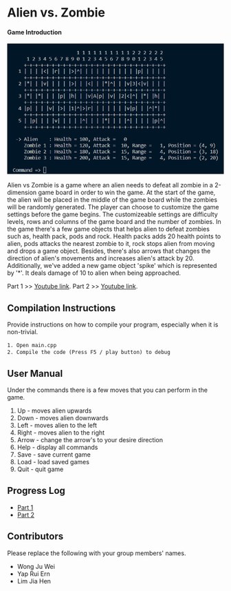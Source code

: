# Alien vs. Zombie

#### Game Introduction
![program_picture](Program.png)

Alien vs Zombie is a game where an alien needs to defeat all zombie in a 2-dimension game board in order to win the game. At the start of the game, the alien will be placed in the middle of the game board while the zombies will be randomly generated. The player can choose to customize the game settings before the game begins. The customizeable settings are difficulty levels, rows and columns of the game board and the number of zombies. In the game there's a few game objects that helps alien to defeat zombies such as, health pack, pods and rock. Health packs adds 20 health points to alien, pods attacks the nearest zombie to it, rock stops alien from moving and drops a game object. Besides, there's also arrows that changes the direction of alien's movements and increases alien's attack by 20. Additionally, we've added a new game object 'spike' which is represented by '*'. It deals damage of 10 to alien when being approached.


Part 1 >> [Youtube link](https://www.youtube.com/watch?v=pO5W0PhPbMc).
Part 2 >> [Youtube link](https://youtu.be/DpwxYc-8l2A).

## Compilation Instructions

Provide instructions on how to compile your program, especially when it is non-trivial.
```
1. Open main.cpp
2. Compile the code (Press F5 / play button) to debug
```

## User Manual

Under the commands there is a few moves that you can perform in the game. 
1. Up - moves alien upwards
2. Down - moves alien downwards
3. Left - moves alien to the left
4. Right - moves alien to the right
5. Arrow - change the arrow's to your desire direction
6. Help - display all commands
7. Save - save current game
8. Load - load saved games
9. Quit - quit game

## Progress Log

- [Part 1](PART1.md)
- [Part 2](PART2.md)

## Contributors

Please replace the following with your group members' names. 

- Wong Ju Wei
- Yap Rui Ern
- Lim Jia Hen


